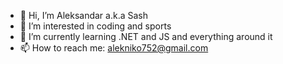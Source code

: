- 👋 Hi, I’m Aleksandar a.k.a Sash
- 👀 I’m interested in coding and sports
- 🌱 I’m currently learning .NET and JS and everything around it
- 📫 How to reach me: alekniko752@gmail.com

